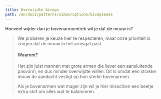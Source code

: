 ```yaml
---
title: Overwijdte biceps
path: /en/docs/patterns/simon/options/bicepsease
---
```


Hoeveel wijder dan je bovenarmomtrek wil je dat de mouw is?

> We proberen je keuze hier te respecteren, maar onze prioriteit is zorgen dat de mouw in het armsgat past.
> 
> #### Waarom?
> 
> Het zijn juist mannen met grote armen die liever een aansluitende pasvorm, en dus minder overwijdte willen. Dit is omdat een strakke mouw de aandacht vestigt op hun sterke bovenarmen.
> 
> Als je bovenarmen wat mager zijn wil je hier misschien een beetje extra stof om alles wat te balanceren.